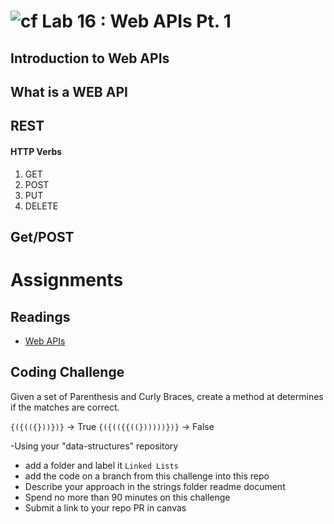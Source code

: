 # ![cf](http://i.imgur.com/7v5ASc8.png) Lab 16 : Web APIs Pt. 1

## Introduction to Web APIs

## What is a WEB API

## REST

#### HTTP Verbs
1. GET
2. POST
3. PUT
4. DELETE

## Get/POST


# Assignments

## Readings
- [Web APIs](https://docs.microsoft.com/en-us/aspnet/core/tutorials/first-web-api)

## Coding Challenge

Given a set of Parenthesis and Curly Braces, create a method at determines if the matches are correct.

`{({(({}))})}` -> True
`{({(({{((})))))})}` -> False

-Using your "data-structures" repository
  - add a folder and label it `Linked Lists`
  - add the code on a branch from this challenge into this repo
  - Describe your approach in the strings folder readme document
  - Spend no more than 90 minutes on this challenge
  - Submit a link to your repo PR in canvas